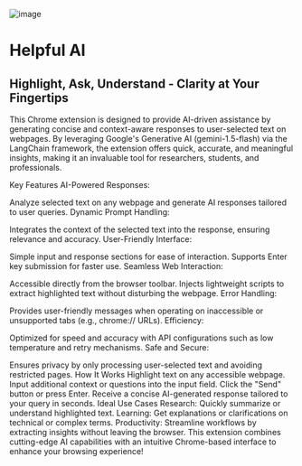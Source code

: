 ![image](https://github.com/user-attachments/assets/457feca6-df48-4904-9e37-1a2a71dabf6e)
# Helpful AI
## Highlight, Ask, Understand - Clarity at Your Fingertips


This Chrome extension is designed to provide AI-driven assistance by generating concise and context-aware responses to user-selected text on webpages. By leveraging Google's Generative AI (gemini-1.5-flash) via the LangChain framework, the extension offers quick, accurate, and meaningful insights, making it an invaluable tool for researchers, students, and professionals.

Key Features
AI-Powered Responses:

Analyze selected text on any webpage and generate AI responses tailored to user queries.
Dynamic Prompt Handling:

Integrates the context of the selected text into the response, ensuring relevance and accuracy.
User-Friendly Interface:

Simple input and response sections for ease of interaction.
Supports Enter key submission for faster use.
Seamless Web Interaction:

Accessible directly from the browser toolbar.
Injects lightweight scripts to extract highlighted text without disturbing the webpage.
Error Handling:

Provides user-friendly messages when operating on inaccessible or unsupported tabs (e.g., chrome:// URLs).
Efficiency:

Optimized for speed and accuracy with API configurations such as low temperature and retry mechanisms.
Safe and Secure:

Ensures privacy by only processing user-selected text and avoiding restricted pages.
How It Works
Highlight text on any accessible webpage.
Input additional context or questions into the input field.
Click the "Send" button or press Enter.
Receive a concise AI-generated response tailored to your query in seconds.
Ideal Use Cases
Research: Quickly summarize or understand highlighted text.
Learning: Get explanations or clarifications on technical or complex terms.
Productivity: Streamline workflows by extracting insights without leaving the browser.
This extension combines cutting-edge AI capabilities with an intuitive Chrome-based interface to enhance your browsing experience!
